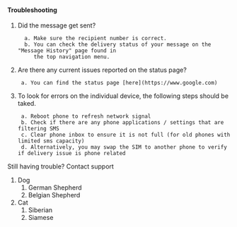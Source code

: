 #### Troubleshooting

1. Did the message get sent?

         a. Make sure the recipient number is correct.
         b. You can check the delivery status of your message on the "Message History" page found in
            the top navigation menu.
2. Are there any current issues reported on the status page?

        a. You can find the status page [here](https://www.google.com)
3. To look for errors on the individual device, the following steps should be taked.

        a. Reboot phone to refresh network signal
        b. Check if there are any phone applications / settings that are filtering SMS
        c. Clear phone inbox to ensure it is not full (for old phones with limited sms capacity)
        d. Alternatively, you may swap the SIM to another phone to verify if delivery issue is phone related

Still having trouble?
Contact support


1. Dog
    1. German Shepherd
    2. Belgian Shepherd
2. Cat
    1. Siberian
    2. Siamese
